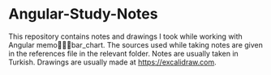 # Angular-Study-Notes
This repository contains notes and drawings I took while working with Angular memo👨🏻‍💻bar_chart. The sources used while taking notes are given in the references file in the relevant folder. Notes are usually taken in Turkish. Drawings are usually made at https://excalidraw.com.

